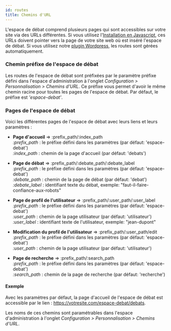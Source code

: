 ```yaml
---
id: routes
title: Chemins d'URL
---
```


L'espace de débat comprend plusieurs pages qui sont accessibles sur votre site via des URLs différentes. Si vous utilisez l'[Installation en Javascript](installation/javascript-sdk.md), ces URLs doivent pointer vers la page de votre site web où est inséré l'espace de débat. Si vous utilisez notre [plugin Wordpress](installation/wordpress.md), les routes sont gérées automatiquement.

### Chemin préfixe de l'espace de débat


Les routes de l'espace de débat sont préfixées par le paramètre préfixe défini dans l'espace d'administration à l'onglet *Configuration > Personnalisation > Chemins d'URL*. Ce préfixe vous permet d'avoir le même chemin racine pour toutes les pages de l'espace de débat. Par défaut, le préfixe est *'espace-debat'*.


### Pages de l'espace de débat


Voici les différentes pages de l'espace de débat avec leurs liens et leurs paramètres :


- **Page d'accueil** => :prefix_path/:index_path  
   *:prefix_path* : le préfixe défini dans les paramètres (par défaut: 'espace-debat')  
   *:index_path* : chemin de la page d'accueil (par défaut: 'debats')


- **Page de débat** => :prefix_path/:debate_path/:debate_label  
	*:prefix_path* : le préfixe défini dans les paramètres (par défaut: 'espace-debat')  
	*:debate_path* : chemin de la page de débat (par défaut: 'debat')  
	*:debate_label* : identifiant texte du débat, exemple: "faut-il-faire-confiance-aux-robots"


- **Page de profil de l'utilisateur** => :prefix_path/:user_path/:user_label  
	*:prefix_path* : le préfixe défini dans les paramètres (par défaut: 'espace-debat')  
	*:user_path* : chemin de la page utilisateur (par défaut: 'utilisateur')  
	*:user_label* : identifiant texte de l'utilisateur, exemple: "jean-dupont"


- **Modification du profil de l'utilisateur** => :prefix_path/:user_path/edit  
	*:prefix_path* : le préfixe défini dans les paramètres (par défaut: 'espace-debat')  
	*:user_path* : chemin de la page utilisateur (par défaut: 'utilisateur')  

- **Page de recherche** => :prefix_path/:search_path  
	*:prefix_path* : le préfixe défini dans les paramètres (par défaut: 'espace-debat')  
	*:search_path* : chemin de la page de recherche (par défaut: 'recherche')


#### Exemple

Avec les paramètres par défaut, la page d'accueil de l'espace de débat est accessible par le lien : https://votresite.com/espace-debat/debats.


Les noms de ces chemins sont paramétrables dans l'espace d'administration à l'onglet *Configuration > Personnalisation > Chemins d'URL*.



